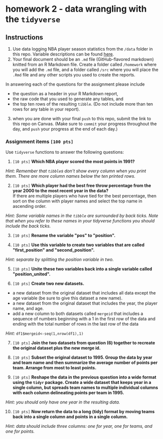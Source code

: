 # homework 2 - data wrangling with the `tidyverse`

## Instructions

1. Use data logging NBA player season statistics from the `/data` folder in this repo. Variable descriptions can be found [here](https://www.kaggle.com/drgilermo/nba-players-stats/data).
2. Your final document should be an `.md` file (GitHub-flavored markdown) knitted from an R Markdown file. Create a folder called `/homework` where you will add the `.md` file, and a folder called `/src` where you will  place the `.Rmd` file and any other scripts you used to create the reports.

  In answering each of the questions for the assignment please include
  - the question as a header in your R Markdown report,
  - the raw code that you used to generate any tables, and
  - the top ten rows of the resulting `tibble`. (Do not include more than ten rows for any table in your report).

3. when you are done with your final `push` to this repo, submit the link to this repo on Canvas. (Make sure to `commit` your progress throughout the day, and `push` your progress at the end of each day.)


### Assignment items `[100 pts]`


Use `tidyverse` functions to answer the following questions:

1. `[10 pts]` __Which NBA player scored the most points in 1991?__

  _Hint: Remember that `tibble`s don't show every column when you print them. There are more column names below the ten printed rows._


2. `[10 pts]` __Which player had the best free throw percentage from the year 2000 to the most recent year in the data?__  
  If there are multiple players who have tied for the best percentage, then sort on the column with player names and select the top name in ascending order.

  _Hint: Some variable names in the `tibble` are surrounded by back ticks.  Note that when you refer to these names in your tidyverse functions you should include the back ticks._

3. `[10 pts]` __Rename the variable "pos" to "position".__

4. `[10 pts]` __Use this variable to create two variables that are called "first_position" and "second_position".__

  _Hint: separate by splitting the position variable in two._

5. `[10 pts]` __Unite these two variables back into a single variable called "position_united".__

6. `[10 pts]` __Create two new datasets.__
  - a new dataset from the original dataset that includes all data except the age variable (be sure to give this dataset a new name).  
  - a new dataset from the original dataset that includes the year, the player name, and age.  
  - add a new column to both datasets called `mergeid` that includes a sequence of numbers beginning with a 1 in the first row of the data and ending with the total number of rows in the last row of the data

  _Hint:_ `df1$mergeid<-seq(1,nrow(df1),1)`

7. `[10 pts]` __Join the two datasets from question (6) together to recreate the original dataset plus the new merge id.__

8. `[10 pts]` __Subset the original dataset to 1995.  Group the data by year and team name and then summarize the average number of points per team. Arrange from most to least points.__

9. `[10 pts]` __Reshape the data in the previous question into a wide format using the `tidyr` package.  Create a wide dataset that keeps year in a single column, but spreads team names to multiple individual columns with each column delineating points per team in 1995.__

  _Hint: you should only have one year in the resulting data._

10. `[10 pts]` __Now return the data to a long (tidy) format by moving teams back into a single column and points in a single column.__ 

  _Hint: data should include three columns: one for year, one for teams, and one for points._
